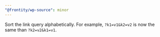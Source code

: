```yaml
---
"@frontity/wp-source": minor
---
```


Sort the link query alphabetically. For example, `?k1=v1&k2=v2` is now the same than `?k2=v2&k1=v1`.
